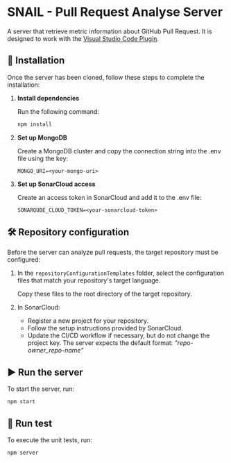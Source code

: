 # SNAIL - Pull Request Analyse Server

A server that retrieve metric information about GitHub Pull Request. It is designed to work with the [Visual Studio Code Plugin](https://github.com/snail-unamur/vscode-pull-request-github).
 

## 🚀 Installation

Once the server has been cloned, follow these steps to complete the installation:

1. **Install dependencies**

    Run the following command:
    ```bash
    npm install
    ```

2. **Set up MongoDB**
    
    Create a MongoDB cluster and copy the connection string into the .env file using the key:
    ```
    MONGO_URI=<your-mongo-uri>
    ```

3. **Set up SonarCloud access**

    Create an access token in SonarCloud and add it to the .env file:
    ```
    SONARQUBE_CLOUD_TOKEN=<your-sonarcloud-token>
    ```

## 🛠 Repository configuration

Before the server can analyze pull requests, the target repository must be configured:

1. In the ```repositoryConfigurationTemplates``` folder, select the configuration files that match your repository's target language.

    Copy these files to the root directory of the target repository.

2. In SonarCloud:
    - Register a new project for your repository.
    - Follow the setup instructions provided by SonarCloud.
    - Update the CI/CD workflow if necessary, but do not change the project key. The server expects the default format: *"repo-owner_repo-name"*

## ▶️ Run the server

To start the server, run:

```bash
npm start
```

## 🧪 Run test

To execute the unit tests, run:

```bash
npm server
```
